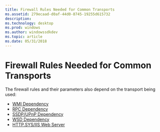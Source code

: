 ```yaml
---
title: Firewall Rules Needed for Common Transports
ms.assetid: 279ecaad-d0af-44d0-8745-19255d615732
description: 
ms.technology: desktop
ms.prod: windows
ms.author: windowssdkdev
ms.topic: article
ms.date: 05/31/2018
---
```


# Firewall Rules Needed for Common Transports

The firewall rules and their parameters also depend on the transport being used:

-   [WMI Dependency](wmi-dependency.md)
-   [RPC Dependency](rpc-dependency.md)
-   [SSDP/UPnP Dependency](ssdp-upnp-dependency.md)
-   [WSD Dependency](wsd-dependency.md)
-   [HTTP.SYS/IIS Web Server](http-sys-iis-web-server.md)

 

 




